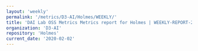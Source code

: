 ```yaml
---
layout: 'weekly'
permalink: '/metrics/D3-AI/Holmes/WEEKLY/'
title: 'DAI Lab OSS Metrics Metrics report for Holmes | WEEKLY-REPORT-2020-02-02'
organization: 'D3-AI'
repository: 'Holmes'
current_date: '2020-02-02'
---
```

